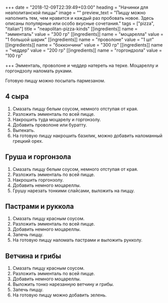 +++
date = "2018-12-09T22:39:49+03:00"
heading = "Начинки для неаполитанской пиццы"
image = ""
preview_text = "Пиццу можно наполнить тем, чем нравится и каждый раз пробовать новое. Здесь описаны популярные или особо вкусные сочетания."
tags = ["pizza", "italian"]
title = "neapolitan-pizza-kinds"
[[ingredients]]
name = "эмменталь"
value = "300 гр"
[[ingredients]]
name = "моцарелла"
value = "1 большой шарик"
[[ingredients]]
name = "проволоне"
value = "1 шт"
[[ingredients]]
name = "боккончини"
value = "300 гр"
[[ingredients]]
name = "чеддер"
value = "200 гр"
[[ingredients]]
name = "горгондзола"
value = "100 гр"

+++
Эмменталь, проволоне и чеддер натереть на терке. Моцареллу и горгондзолу наломать руками.

Готовую пиццу можно посыпать пармезаном.

## 4 сыра

1. Смазать пиццу белым соусом, немного отступая от края.
2. Разложить эмменталь по всей пицце.
3. Накрошить туда моцарелу и горгонзолу.
4. Добавить проволоне или буратту.
5. Выпекать.
6. На готовую пиццу накрошить базилик, можно добавить наломанный грецкий орех.

## Груша и горгонзола

1. Смазать пиццу белым соусом, немного отступая от края.
2. Разложить эмменталь по всей пицце.
3. Накрошить горгонзолу.
4. Добавить немного моцареллы.
5. Грушу нарезать тонкими слайсами, выложить на пиццу.

## Пастрами и руккола

1. Смазать пиццу красным соусом.
2. Разложить эмменталь по всей пицце.
3. Добавить немного моцареллы.
4. Запечь пиццу.
5. На готовую пиццу наломать пастрами и выложить рукколу.

## Ветчина и грибы

1. Смазать пиццу красным соусом.
2. Разложить эмменталь по всей пицце.
3. Добавить немного моцареллы.
4. Выложить тонко нарезанную ветчину и грибы.
5. Запечь пиццу.
6. На готовую пиццу можно добавить зелень.